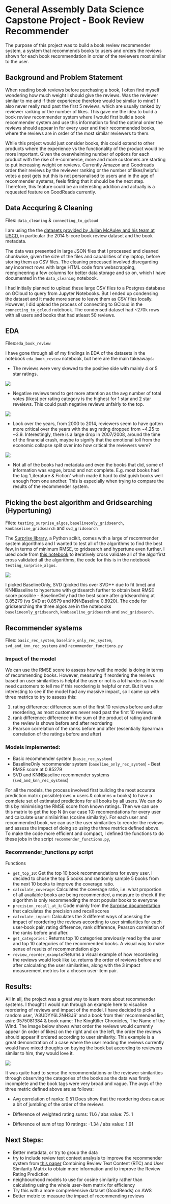 # General Assembly Data Science Capstone Project - Book Review Recommender

The purpose of this project was to build a book review recommender system, a system that recommends books to users and orders the reviews shown for each book recommendation in order of the reviewers most similar to the user. 

## Background and Problem Statement
When reading book reviews before purchasing a book, I often find myself wondering how much weight I should give the reviews. Was the reviewer similar to me and if their experience therefore would be similar to mine? I also never really read past the first 5 reviews, which are usually ranked by reviewer ranking or the number of likes. This gave me the idea to build a book review recommender system where I would first build a book recommender system and use this information to find the optimal order the reviews should appear in for every user and their recommended books, where the reviews are in order of the most similar reviewers to them. 

While this project would just consider books, this could extend to other products where the experience vs the functionality of the product would be more important. Given the overwhelming number of options for each product with the rise of e-commerce, more and more customers are starting to put increasing weight on reviews. Currently Amazon and Goodreads order their reviews by the reviewer ranking or the number of likes/helpful votes a post gets but this is not personalised to users and in the age of recommender systems, feels fitting that it should be the next step. Therefore, this feature could be an interesting addition and actually is a requested feature on GoodReads currently. 

## Data Accquring & Cleaning
Files: `data_cleaning` & `connecting_to_gcloud`

I am using the the [datasets provided by Julian McAuley and his team at USCD](http://jmcauley.ucsd.edu/data/amazon/), in particular the 2014 5-core book review dataset and the book metadata. 

The data was presented in large JSON files that I processed and cleaned chunkwise, given the size of the files and capablities of my laptop, before storing them as CSV files. The cleaning processed involved disregarding any incorrect rows with large HTML code from webscrapping, reengineering a few columns for better data storage and so on, which I have documented in the `data_cleaning` notebook. 

I had initially planned to upload these large CSV files to a Postgres database on GCloud to query from Jupyter Notebooks. But I ended up condensing the dataset and it made more sense to leave them as CSV files locally. However, I did upload the process of connecting to GCloud in the `connecting_to_gcloud` notebook. The condensed dataset had ~270k rows with all users and books that had atleast 50 reviews.  

## EDA
Files:`eda_book_review` 

I have gone through all of my findings in EDA of the datasets in the notebook `eda_book_review` notebook, but here are the main takeaways:
- The reviews were very skewed to the positive side with mainly 4 or 5 star ratings.

![](images/rating_dist.png)

- Negative reviews tend to get more attention as the avg number of total votes (likes) per rating category is the highest for 1 star and 2 star reveiews. This could push negative reviews unfairly to the top. 

![](images/neg_reviews.png)

- Look over the years, from 2000 to 2014, reviewers seem to have gotten more critical over the years with the avg rating dropped from ~4.25 to ~3.9. Interestingly, there is a large drop in 2007/2008, around the time of the financial crash, maybe to signify that the emotional toll from the economic collapse split over into how critical the reviewers were? 

![](images/ratings_over_time.png)

- Not all of the books had metadata and even the books that did, some of information was vague, broad and not complete. E.g. most books had the tag 'Literature & Fiction' which made it hard to distiguish books well enough from one another. This is especially when trying to compare the results of the recommender system. 

## Picking the best algorithm and Gridsearching (Hypertuning)
Files: `testing_surprise_algos`, `baselineonly_gridsearch`, `knnbaseline_gridsearch` and `svd_gridsearch`

The [Surprise library](https://surprise.readthedocs.io/en/stable/index.html), a Python scikit, comes with a large of recommender system algorithms and I wanted to test all of the algorithms to find the best few, in terms of minimum RMSE, to gridsearch and hypertune even further. I used code from [this notebook](https://github.com/susanli2016/Machine-Learning-with-Python/blob/master/Building%20Recommender%20System%20with%20Surprise.ipynb) to iteratively cross validate all of the algorfirst cross validated all the algorithms, the code for this is in the notebook `testing_surprise_algos`. 

![](images/surprise_algos.png)

I picked BaselineOnly, SVD (picked this over SVD++ due to fit time) and KNNBaseline to hypertune with gridsearch further to obtain best RMSE score possible - BaselineOnly had the best score after gridsearching at 0.85279 (vs SVD at 0.8579 and KNNBaseline 0.8920). The code for gridsearching the three algos are in the notebooks `baselineonly_gridsearch`, `knnbaseline_gridsearch` and `svd_gridsearch`.


## Recommender systems
Files: `basic_rec_system`, `baseline_only_rec_system`, `svd_and_knn_rec_systems` and `recommender_functions.py`

### Impact of the model 
We can use the RMSE score to assess how well the model is doing in terms of recommending books. However, measuring if reordering the reviews based on user similarities is helpful the user or not is a lot harder as I would need customers to tell me if this reordering is helpful or not. But it was interesting to see if the model had any massive impact, so I came up with three metrics to try to assess this:

  1) rating difference: difference sum of the first 10 reviews before and after reordering, as most customers never read past the first 10 reviews. 
  2) rank difference: difference in the sum of the product of rating and rank the review is shows before and after reordering
  3) Pearson correlation of the ranks before and after (essentially Spearman correlation of the ratings before and after)


### Models implemented: 
- Basic recommender system (`basic_rec_system`)
- BaselineOnly recommender system (`baseline_only_rec_system`) - Best RMSE score at 0.85279
- SVD and KNNBaseline recommender systems (`svd_and_knn_rec_systems`)

For all the models, the process involved first building the most accurate prediction matrix possible(rows = users & columns = books) to have a complete set of estimated predictions for all books by all users. We can do this by minimising the RMSE score from known ratings. Then we can use this matrix to get the top N (in our case 10) recomendations for every user and calculate user similairities (cosine similarity). For each user and recommended book, we can use the user similarities to reorder the reviews and assess the impact of doing so using the three metrics defined above. To make the code more efficient and compact, I defined the functions to do these jobs in the script `recommender_functions.py`, 

### Recommender_functions.py script 

Functions 
- `get_top_10`: Get the top 10 book recommendations for every user. I decided to chose the top 5 books and randomly sample 5 books from the next 10 books to improve the coverage ratio. 
- `calculate_coverage`: Calculates the coverage ratio, i.e. what proportion of all available books are being recommended, a measure to check if the algorithm is only recommending the most popular books to everyone
- `precision_recall_at_k`: Code mainly from the [Surprise documentation](https://surprise.readthedocs.io/en/stable/index.html) that calculates the precision and recall scores
- `calculate_impact`: Calculates the 3 different ways of acessing the impact of reordering 
    the reviews according to user similarities for each user-book pair, rating difference, rank difference, Pearson correlation of the ranks before and after.
- `get_categories` : Returns top 10 categories previously read by the user and top 10 categories of the recommended books. A visual way to make sense of results of recommendation algo
- `review_reorder_example`:Returns a visual example of how recordering the reviews would look like i.e. returns the order of reviews before and after calculating the user similarities, along with the 3 impact measurement metrics for a chosen user-item pair.


## Results:
All in all, the project was a great way to learn more about recommender systems. I thought I would run through an example here to visualise reordering of reviews and impact of the model. I have decided to pick a random user, 'A3UDYY6L2NH3JS' and a book from their recommended list, asin: 0575081384 & book name: The KingKiller Chronicles, The Name of the Wind. The image below shows what order the reviews would currently appear (in order of likes) on the right and on the left, the order the reviews should appear if ordered according to user similarity. This example is a great demonstration of a case where the user reading the reviews currently would have mixed thoughts on buying the book but according to reviewers similar to him, they would love it. 

![](images/reordering_reviews.png)

It was quite hard to sense the recommendations or the reviewer similarities through observing the categories of the books as the data was firstly incomplete and the book tags were very broad and vague. The avgs of the three metric defined above are as follows:

- Avg correlation of ranks: 0.51
  Does show that the reordering does cause a bit of jumbling of the order of the reviews

- Difference of weighted rating sums: 11.6 / abs value: 75. 1

- Difference of sum of top 10 ratings:  -1.34 / abs value:  1.91 

## Next Steps:
- Better metadata, or try to group the data
- try to include review text context analysis to improve the recommender system from [this paper](https://www.ncbi.nlm.nih.gov/pmc/articles/PMC4735905/) Combining Review Text Content (RTC) and User Similarity Matrix to obtain more information and to improve the Review Rating Prediction 
- neighbourhood models to use for cosine similarity rather than calculating using the whole user-item matrix for efficiency
- Try this with a more comprehensive dataset (GoodReads) on AWS 
- Better metric to measure the impact of recommending reviews
 



